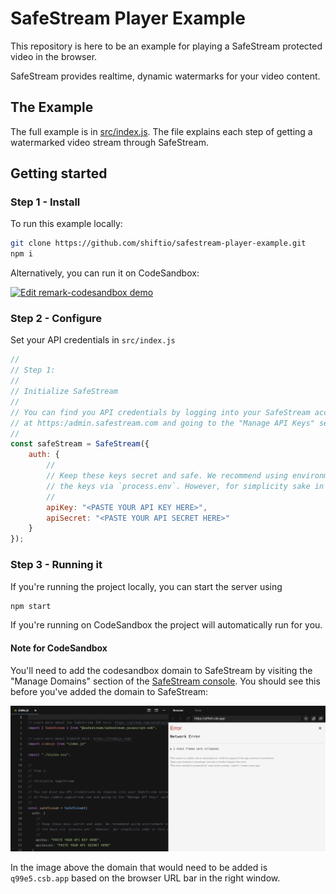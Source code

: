 # SafeStream Player Example

This repository is here to be an example for playing a SafeStream protected video in the browser.

SafeStream provides realtime, dynamic watermarks for your video content.

## The Example

The full example is in [src/index.js](src/index.js). The file explains each step of getting a watermarked video stream through SafeStream.

## Getting started

### Step 1 - Install

To run this example locally:

```bash
git clone https://github.com/shiftio/safestream-player-example.git
npm i
```

Alternatively, you can run it on CodeSandbox:

[![Edit remark-codesandbox demo](https://codesandbox.io/static/img/play-codesandbox.svg)](https://codesandbox.io/s/github/shiftio/safestream-player-example/tree/master/)

### Step 2 - Configure
Set your API credentials in `src/index.js`

```javascript
//
// Step 1:
//
// Initialize SafeStream
//
// You can find you API credentials by logging into your SafeStream account 
// at https:/admin.safestream.com and going to the "Manage API Keys" section
//
const safeStream = SafeStream({
    auth: {
        //
        // Keep these keys secret and safe. We recommend using environment variables and accessing 
        // the keys via `process.env`. However, for simplicity sake in this example, we've hard coded them.
        //
        apiKey: "<PASTE YOUR API KEY HERE>",
        apiSecret: "<PASTE YOUR API SECRET HERE>"
    }
});
```

### Step 3 - Running it

If you're running the project locally, you can start the server using

```bash
npm start
```

If you're running on CodeSandbox the project will automatically run for you. 

#### Note for CodeSandbox
You'll need to add the codesandbox domain to SafeStream by visiting the "Manage Domains" section of the [SafeStream console](https://admin.safestream.com). You should see this before you've added the domain to SafeStream:

![Image of CodeSandox before Domain has been added to SafeStream](static/code-sandbox-network-error.png)

In the image above the domain that would need to be added is `q99e5.csb.app` based on the browser URL bar in the right window.



